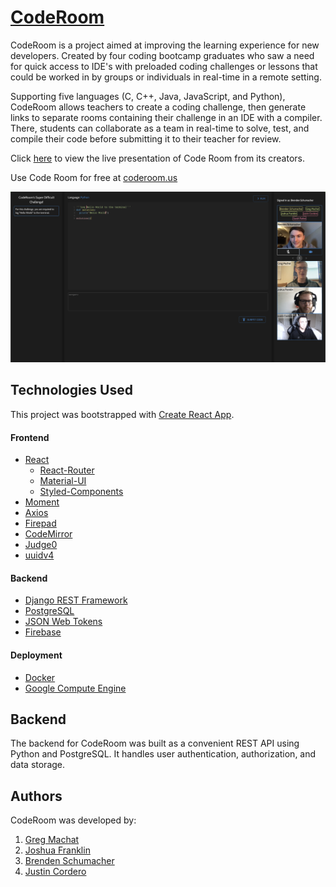 # [CodeRoom](https://coderoom.us/)

CodeRoom is a project aimed at improving the learning experience for new developers. Created by four coding bootcamp graduates who saw a need for quick access to IDE's with preloaded coding challenges or lessons that could be worked in by groups or individuals in real-time in a remote setting.

Supporting five languages (C, C++, Java, JavaScript, and Python), CodeRoom allows teachers to create a coding challenge, then generate links to separate rooms containing their challenge in an IDE with a compiler. There, students can collaborate as a team in real-time to solve, test, and compile their code before submitting it to their teacher for review.

Click [here](https://www.youtube.com/watch?v=p2ZSzNWRrWQ&t=150s) to view the live presentation of Code Room from its creators.  

Use Code Room for free at [coderoom.us](https://coderoom.us/)

![Demo](https://github.com/Justin-Cordero/coderoom-preview/blob/main/img/bg-img/coderoom-live.png?raw=true)

## Technologies Used
This project was bootstrapped with [Create React App](https://github.com/facebook/create-react-app).

#### Frontend
- [React](https://reactjs.org/)
  - [React-Router](https://reactrouter.com/)
  - [Material-UI](https://material-ui.com/)
  - [Styled-Components](https://www.npmjs.com/package/styled-components)
- [Moment](https://momentjs.com/)
- [Axios](https://github.com/axios/axios)
- [Firepad](https://firepad.io/)
- [CodeMirror](https://codemirror.net/)
- [Judge0](https://judge0.com/)
- [uuidv4](https://www.npmjs.com/package/uuidv4)


#### Backend
- [Django REST Framework](https://www.django-rest-framework.org/)
- [PostgreSQL](https://www.postgresql.org/)
- [JSON Web Tokens](https://jwt.io/)
- [Firebase](https://firebase.google.com/)


#### Deployment
- [Docker](https://www.docker.com/get-started)
- [Google Compute Engine](https://cloud.google.com/compute)

## Backend

The backend for CodeRoom was built as a convenient REST API using Python and PostgreSQL. It handles user authentication, authorization, and data storage.

## Authors

CodeRoom was developed by:

1. [Greg Machat](https://github.com/gmachat)
2. [Joshua Franklin](https://github.com/jfrank0352)
3. [Brenden Schumacher](https://github.com/btschumacher19)
4. [Justin Cordero](https://github.com/Justin-Cordero)
